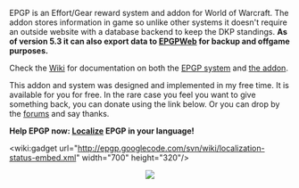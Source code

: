 EPGP is an Effort/Gear reward system and addon for World of Warcraft. The addon stores information in game so unlike other systems it doesn't require an outside website with a database backend to keep the DKP standings. **As of version 5.3 it can also export data to [EPGPWeb](http://www.epgpweb.com/) for backup and offgame purposes.**

Check the [Wiki](Home.md) for documentation on both the [EPGP system](TheSystem.md) and [the addon](TheAddon.md).

This addon and system was designed and implemented in my free time. It is available for you for free. In the rare case you feel you want to give something back, you can donate using the link below. Or you can drop by the [forums](http://groups.google.com/group/epgp-discuss) and say thanks.

**Help EPGP now: [Localize](http://wow.curseforge.com/projects/epgp-dkp-reloaded/localization/) EPGP in your language!**

&lt;wiki:gadget url="http://epgp.googlecode.com/svn/wiki/localization-status-embed.xml" width="700" height="320"/&gt;

<p align='center'><a href='https://www.paypal.com/cgi-bin/webscr?cmd=_s-xclick&hosted_button_id=1948585'><img src='https://www.paypal.com/en_US/i/btn/x-click-but04.gif' /></a></p>